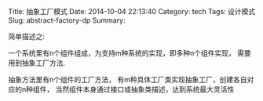 Title: 抽象工厂模式 
Date: 2014-10-04 22:13:40
Category: tech 
Tags: 设计模式
Slug: abstract-factory-dp
Summary:

简单描述之:

一个系统里有n个组件组成，为支持m种系统的实现，即多种n个组件实现，
需要用到抽象工厂方法. 

抽象方法里有n个组件的工厂方法，
有m种具体工厂类实现抽象工厂，创建各自对应的n种组件，
当然组件本身通过接口或抽象类描述，达到系统最大灵活性
